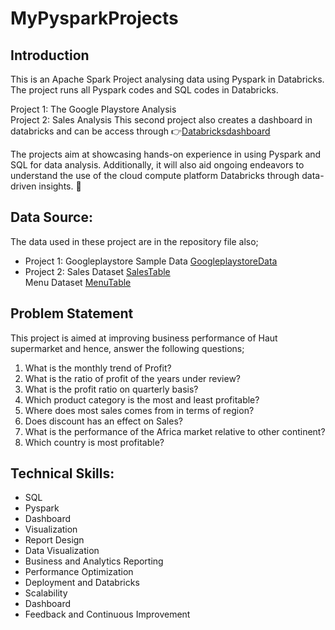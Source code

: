 # MyPysparkProjects

##  Introduction
This is an Apache Spark Project analysing data using Pyspark in Databricks.
The project runs all Pyspark codes and SQL codes in Databricks.

Project 1: The Google Playstore Analysis\
Project 2: Sales Analysis
This second project also creates a dashboard in databricks and can be access through 👉[Databricksdashboard](https://databricks-prod-cloudfront.cloud.databricks.com/public/4027ec902e239c93eaaa8714f173bcfc/1343429096759292/3078158866193990/6632974093078969/latest.html)    

The projects aim at showcasing hands-on experience in using Pyspark and SQL for data analysis. 
Additionally, it will also aid ongoing endeavors to understand the use of the cloud compute platform Databricks through data-driven insights. 🌟

## Data Source:
The data used in these project are in the repository file also;  
* Project 1: Googleplaystore Sample Data [GoogleplaystoreData](https://github.com/Abdur-RasheedAde/MyPysparkProjects/blob/main/googleplaystore.csv)
* Project 2: Sales Dataset [SalesTable](https://github.com/Abdur-RasheedAde/MyPysparkProjects/blob/main/sales.csv.txt)\
             Menu Dataset [MenuTable](https://github.com/Abdur-RasheedAde/MyPysparkProjects/blob/main/menu.csv.txt)


## Problem Statement
This project is aimed at improving business performance of Haut supermarket and hence, answer the following questions;
1. What is the monthly trend of Profit?
2. What is the ratio of profit of the years under review?
3. What is the profit ratio on quarterly basis?
4. Which product category is the most and least profitable?
5. Where does most sales comes from in terms of region?
6. Does discount has an effect on Sales?
7. What is the performance of the Africa market relative to other continent?
8. Which country is most profitable?

## Technical Skills:
+ SQL
+ Pyspark
+ Dashboard
+ Visualization
+ Report Design
+ Data Visualization
+ Business and Analytics Reporting
+ Performance Optimization
+ Deployment and Databricks
+ Scalability
+ Dashboard 
+ Feedback and Continuous Improvement
